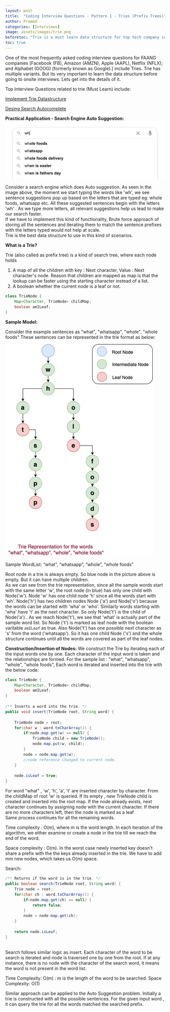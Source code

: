 ```yaml
---
layout: post
title:  "Coding Interview Questions - Pattern 1 - Tries (Prefix Trees)"
author: Pramod
categories: [Interviews]
image: assets/images/trie.png
beforetoc: "Trie is a must learn data structure for top tech company interviews."
toc: true
---
```


One of the most frequently asked coding interview questions for FAANG companies [Facebook (FB), Amazon (AMZN), Apple (AAPL), Netflix (NFLX); and Alphabet (GOOG) (formerly known as Google).] include Tries. 
Trie has multiple variants. But its very important to learn the data structure before going to onsite interviews. Lets get into the details of it. 

Top Interview Questions related to trie (Must Learn) include: 

<a target="_blank" href="https://leetcode.com/problems/implement-trie-prefix-tree/">Implement Trie Datastructure</a>

<a target="_blank" href="https://leetcode.com/problems/design-search-autocomplete-system/" >Desing Search Autocomplete</a>


**Practical Application - Search Engine Auto Suggestion:** 
<img src="/assets/images/autosuggest.png" alt="AutoSuggest">

Consider a search engine which does Auto suggestion. As seen in the image above, the moment we start typing the words like 'wh', we see sentence suggestions pop up based on the letters that are typed eg: whole foods, whatsapp etc. 
All these suggested sentences begin with the letters 'wh' . As we type more letters, all relevant suggestions help us lead to make our search faster.<br>
If we have to implement this kind of functionality, Brute force approach of storing all the sentences and iterating them to match the sentence prefixes with the letters typed would not help at scale.      
Trie is the best data structure to use in this kind of scenarios. 

**What is a Trie?**

Trie (also called as prefix tree) is a kind of search tree, where each node holds 
1. A map of all the children with key : Next character, Value : Next character's node. Reason that children are mapped as map is that the lookup can be faster using the starting character instead of a list.  
2. A boolean whether the current node is a leaf or not.     

```java
class TrieNode {
    Map<Character, TrieNode> childMap;
    boolean amILeaf;
}
```
**Sample Model:**  

Consider the example sentences as "what", "whatsapp", "whole", "whole foods" 
These sentences can be represented in the trie format as below: 

<img src="/assets/images/trie100.jpg" alt="Trie for words">

Sample WordList: “what”, “whatsapp”, “whole”, “whole foods”

Root node in a trie is always empty. So blue node in the picture above is empty. But it can have multiple children.  
As we can see from the trie representation, since all the sample words start with the same letter 'w', the root node (in blue) has only one child with Node('w').
Node 'w' has one child node 'h' since all the words start with 'wh'. Node('h') has two children nodes Node ('a') and Node('o') because the words can be started with 'wha'  or 'who'. Similarly words starting with 'wha' have 't' as the next character. So only Node('t') is the child of Node('a').. 
As we reach Node('t'), we see that 'what' is actually part of the sample word list. So Node ('t') is marked as leaf node with the boolean
varilable `amILeaf` as true. Also Node('t') has one possible next character as 's' from the word ('whatsapp'). So it has 
one child Node ('s') and the whole structure continues until all the words are covered as part of the leaf nodes.       

**Construction/Insertion of Nodes:** 
We construct the Trie by iterating each of the input words one by one. Each character of the input word is taken and the relationships are formed. 
For the sample list :  "what", "whatsapp", "whole", "whole foods",
Each word is iterated and inserted into the trie with the below code: 
```java
class TrieNode {
    Map<Character, TrieNode> childMap;
    boolean amILeaf;
}

/** Inserts a word into the trie. */
public void insert(TrieNode root, String word) {

    TrieNode node = root;
    for(char w : word.toCharArray()) {
        if(node.map.get(w) == null) {
            TrieNode child = new TrieNode();
            node.map.put(w, child);
        }
        node = node.map.get(w);
        //node reference changed to current node. 
    }
    
    node.isLeaf = true;
}
```
For word "what" , 'w', 'h', 'a', 't' are inserted character by character. 
From the childMap of root 'w' is queried. If its empty , new TrieNode child is created and inserted into the root map. 
If the node already exists, next character continues by assigning node with the current character. 
If there are no more characters left, then the node is marked as a leaf    
Same process continues for all the remaining words. 

Time complexity : O(m), where m is the word length.
In each iteration of the algorithm, we either examine or create a node in the trie till we reach the end of the word. 

Space complexity : O(m).
In the worst case newly inserted key doesn't share a prefix with the the keys already inserted in the trie. We have to add mm new nodes, which takes us O(m) space.


Search:

```java
/** Returns if the word is in the trie. */
public boolean search(TrieNode root, String word) {
    Trie node = root;
    for(char ch : word.toCharArray()) {
        if(node.map.get(ch) == null) {
            return false;
        }
        node = node.map.get(ch);
    }
    
    return node.isLeaf;   
}
    
```

Search follows similar logic as insert. Each character of the word to be search is iterated and node is traversed one by one from the root. If at any instance, there is no node with the character of 
the search word, it means the word is not present in the word list. 

Time Complexity: O(m) : m is the length of the word to be searched. 
Space Complexity: O(1) 


Similar approach can be applied to the Auto Suggestion problem. Initially a trie is constructed with all the possible sentences. For the given input word , it can query the trie for all the words matched the searched prefix. 